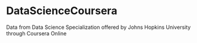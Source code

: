 DataScienceCoursera
===================

Data from Data Science Specialization offered by Johns Hopkins University through Coursera Online
